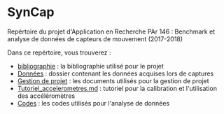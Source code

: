 # SynCap

Repértoire du projet d'Application en Recherche PAr 146 : Benchmark et analyse de données de capteurs de mouvement (2017-2018)
 
Dans ce repértoire, vous trouverez :

* [bibliographie](https://github.com/AmigoCap/SynCap/tree/master/bibliographie) : la bibliographie utilisé pour le projet
* [Données](https://github.com/AmigoCap/SynCap/tree/master/donnees) : dossier contenant les données acquises lors de captures
* [Gestion de projet](https://github.com/AmigoCap/SynCap/tree/master/gestion_de_projet) : les documents utilisés pour la gestion de projet
* [Tutoriel_accelerometres.md](Tutoriel_accelerometres.md) : tutoriel pour la calibration et l'utilisation des accéléromètres
* [Codes](https://github.com/AmigoCap/SynCap/tree/master/python) : les codes utilisés pour l'analyse de données 
